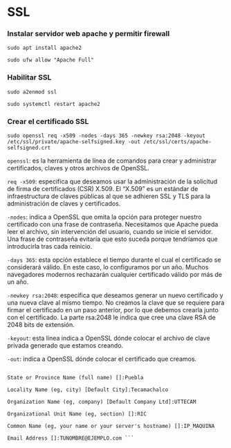# SSL

### Instalar servidor web apache y permitir firewall
  `sudo apt install apache2`

  `sudo ufw allow "Apache Full"`
  
### Habilitar SSL
  `sudo a2enmod ssl`

  `sudo systemctl restart apache2`

### Crear el certificado SSL

`sudo openssl req -x509 -nodes -days 365 -newkey rsa:2048 -keyout /etc/ssl/private/apache-selfsigned.key -out /etc/ssl/certs/apache-selfsigned.crt`


`openssl`: es la herramienta de línea de comandos para crear y administrar certificados, claves y otros archivos de OpenSSL.

`req -x509`: especifica que deseamos usar la administración de la solicitud de firma de certificados (CSR) X.509. El “X.509” es un estándar de infraestructura de claves públicas al que se adhieren SSL y TLS para la administración de claves y certificados.

`-nodes`: indica a OpenSSL que omita la opción para proteger nuestro certificado con una frase de contraseña. Necesitamos que Apache pueda leer el archivo, sin intervención del usuario, cuando se inicie el servidor. Una frase de contraseña evitaría que esto suceda porque tendríamos que introducirla tras cada reinicio.


`-days 365`: esta opción establece el tiempo durante el cual el certificado se considerará válido. En este caso, lo configuramos por un año. Muchos navegadores modernos rechazarán cualquier certificado válido por más de un año.

`-newkey rsa:2048`: especifica que deseamos generar un nuevo certificado y una nueva clave al mismo tiempo. No creamos la clave que se requiere para firmar el certificado en un paso anterior, por lo que debemos crearla junto con el certificado. La parte rsa:2048 le indica que cree una clave RSA de 2048 bits de extensión.

`-keyout`: esta línea indica a OpenSSL dónde colocar el archivo de clave privada generado que estamos creando.

`-out`: indica a OpenSSL dónde colocar el certificado que creamos.


```Country Name (2 letter code) [XX]:MX

State or Province Name (full name) []:Puebla

Locality Name (eg, city) [Default City]:Tecamachalco 

Organization Name (eg, company) [Default Company Ltd]:UTTECAM

Organizational Unit Name (eg, section) []:RIC

Common Name (eg, your name or your server's hostname) []:IP_MAQUINA

Email Address []:TUNOMBRE@EJEMPLO.com ```


